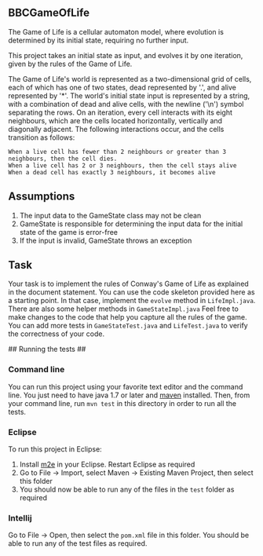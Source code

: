 ## BBCGameOfLife ##

The Game of Life is a cellular automaton model, where evolution is determined by its initial state, requiring no further input.

This project takes an initial state as input, and evolves it by one iteration, given by the rules of the Game of Life.

The Game of Life's world is represented as a two-dimensional grid of cells, each of which has one of two states, dead represented by '.', and alive represented by '*'. The world's initial state input is represented by a string, with a combination of dead and alive cells, with the newline ('\n') symbol separating the rows. On an iteration, every cell interacts with its eight neighbours, which are the cells located horizontally, vertically and diagonally adjacent. The following interactions occur, and the cells transition as follows:

    When a live cell has fewer than 2 neighbours or greater than 3 neighbours, then the cell dies.
    When a live cell has 2 or 3 neighbours, then the cell stays alive
    When a dead cell has exactly 3 neighbours, it becomes alive

## Assumptions ##

1. The input data to the GameState class may not be clean
2. GameState is responsible for determining the input data for the initial state of the game is error-free
3. If the input is invalid, GameState throws an exception

## Task ##

Your task is to implement the rules of Conway's Game of Life as explained in the document statement. You can use the code skeleton provided here as a starting point. In that case, implement the `evolve` method in `LifeImpl.java`. There are also some helper methods in `GameStateImpl.java` Feel free to make changes to the code that help you capture all the rules of the game. You can add more tests in `GameStateTest.java` and `LifeTest.java` to verify the correctness of your code.

## Running the tests ##

### Command line ###
You can run this project using your favorite text editor and the command line. You just need to have java 1.7 or later and [maven](https://maven.apache.org/download.cgi) installed.
Then, from your command line, run `mvn test` in this directory in order to run all the tests.

### Eclipse ###

To run this project in Eclipse:
1. Install [m2e](http://www.eclipse.org/m2e/) in your Eclipse. Restart Eclipse as required
2. Go to File -> Import, select Maven -> Existing Maven Project, then select this folder
3. You should now be able to run any of the files in the `test` folder as required

### Intellij ###
Go to File -> Open, then select the `pom.xml` file in this folder. You should be able to run any of the test files as required.
